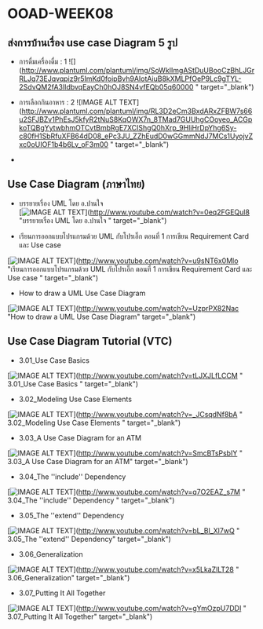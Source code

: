 # OOAD-WEEK08

## ส่งการบ้านเรื่อง use case Diagram 5 รูป

* การดื่มเครื่องดื่ม : 1
![](http://www.plantuml.com/plantuml/img/SoWkIImgAStDuUBooCzBhLJGrRLJq73EJqvqpiz9r5ImKd0foipBvh9AIotAiuB8kXMLPfOeP9Lc9gTYL-2SdvQM2fA3IldbvqEayCh0hOJ8SN4vfEQb05q60000 " target="_blank")




* การเลือกกินอาหาร : 2
![IMAGE ALT TEXT](http://www.plantuml.com/plantuml/img/RL3D2eCm3BxdARxZFBW7s66u2SFJBZv1PhEsJ5kfyR2tNuS8KqOWX7n_8TMad7GUUhgCOoyeo_ACGpkoTQBgYytwbhmOTCvtBmbRgE7XCIShgQ0hXrp_9HliHrDpYhg6Sy-c80fH1SbRfuXFB64dD08_ePc3JU_ZZhEudD0wGGmmNdJ7MCs1UyojvZxc0oUIOF1b4b6Lv_oF3m00 " target="_blank")




*

## Use Case Diagram (ภาษาไทย)
* บรรยายเรื่อง UML โดย อ.ปานใจ  
[![IMAGE ALT TEXT](http://img.youtube.com/vi/0eq2FGEQul8/0.jpg)](http://www.youtube.com/watch?v=0eq2FGEQul8 "บรรยายเรื่อง UML โดย อ.ปานใจ  " target="_blank") 

* เรียนการออกแบบโปรแกรมด้วย UML กับโปรเอิ๊ก ตอนที่ 1 การเขียน Requirement Card และ Use case   

[![IMAGE ALT TEXT](http://img.youtube.com/vi/u9sNT6x0Mlo/0.jpg)](http://www.youtube.com/watch?v=u9sNT6x0Mlo "เรียนการออกแบบโปรแกรมด้วย UML กับโปรเอิ๊ก ตอนที่ 1 การเขียน Requirement Card และ Use case " target="_blank") 

* How to draw a UML Use Case Diagram

[![IMAGE ALT TEXT](http://img.youtube.com/vi/UzprPX82Nac/0.jpg)](http://www.youtube.com/watch?v=UzprPX82Nac "How to draw a UML Use Case Diagram" target="_blank") 

## Use Case Diagram Tutorial (VTC)

* 3.01_Use Case Basics  

[![IMAGE ALT TEXT](http://img.youtube.com/vi/tLJXJLfLCCM/0.jpg)](http://www.youtube.com/watch?v=tLJXJLfLCCM " 3.01_Use Case Basics " target="_blank") 

* 3.02_Modeling Use Case Elements  

[![IMAGE ALT TEXT](http://img.youtube.com/vi/_JCsqdNf8bA/0.jpg)](http://www.youtube.com/watch?v=_JCsqdNf8bA " 3.02_Modeling Use Case Elements " target="_blank") 
 
* 3.03_A Use Case Diagram for an ATM  

[![IMAGE ALT TEXT](http://img.youtube.com/vi/SmcBTsPsbIY/0.jpg)](http://www.youtube.com/watch?v=SmcBTsPsbIY " 3.03_A Use Case Diagram for an ATM" target="_blank") 

 

* 3.04_The ''include'' Dependency  

[![IMAGE ALT TEXT](http://img.youtube.com/vi/q7O2EAZ_s7M/0.jpg)](http://www.youtube.com/watch?v=q7O2EAZ_s7M " 3.04_The ''include'' Dependency " target="_blank") 

 

* 3.05_The ''extend'' Dependency  

[![IMAGE ALT TEXT](http://img.youtube.com/vi/bL_Bl_Xl7wQ/0.jpg)](http://www.youtube.com/watch?v=bL_Bl_Xl7wQ " 3.05_The ''extend'' Dependency" target="_blank") 

 
* 3.06_Generalization  

[![IMAGE ALT TEXT](http://img.youtube.com/vi/x5LkaZlLT28/0.jpg)](http://www.youtube.com/watch?v=x5LkaZlLT28 " 3.06_Generalization" target="_blank") 

 
* 3.07_Putting It All Together  

[![IMAGE ALT TEXT](http://img.youtube.com/vi/gYmOzpU7DDI/0.jpg)](http://www.youtube.com/watch?v=gYmOzpU7DDI " 3.07_Putting It All Together" target="_blank") 
 
